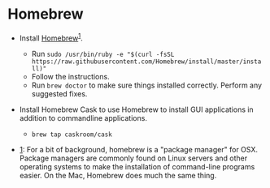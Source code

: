 # Homebrew

* Install [Homebrew](http://brew.sh)<sup><a href="#homebrew" id="homebrew-token">1</a></sup>.
  - Run `sudo /usr/bin/ruby -e "$(curl -fsSL https://raw.githubusercontent.com/Homebrew/install/master/install)"`
  - Follow the instructions.
  - Run `brew doctor` to make sure things installed correctly. Perform any suggested fixes.

* Install Homebrew Cask to use Homebrew to install GUI applications in addition to commandline applications.
  - `brew tap caskroom/cask`
 
 

<ul id="footnotes">
	<li><a href="#homebrew-token" id="homebrew">1</a>: For a bit of background, homebrew is a "package manager" for OSX. Package managers are commonly found on Linux servers and other operating systems to make the installation of command-line programs easier. On the Mac, Homebrew does much the same thing.
</ul>
